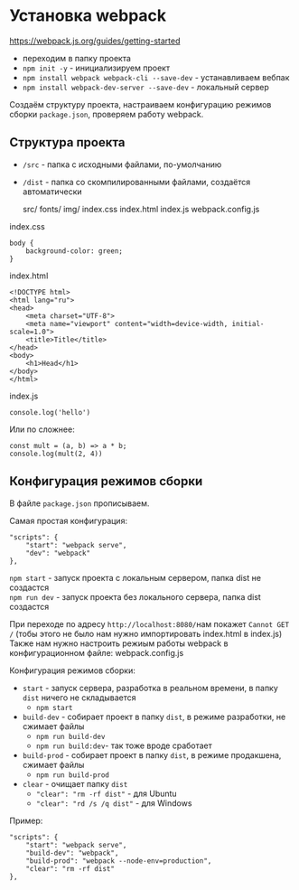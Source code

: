 # Установка webpack
https://webpack.js.org/guides/getting-started

- переходим в папку проекта
- `npm init -y` - инициализируем проект
- `npm install webpack webpack-cli --save-dev` - устанавливаем вебпак
- `npm install webpack-dev-server --save-dev` - локальный сервер

Создаём структуру проекта, настраиваем конфигурацию режимов сборки `package.json`, проверяем работу webpack.

## Структура проекта
- `/src` - папка с исходными файлами, по-умолчанию
- `/dist` - папка со скомпилированными файлами, создаётся автоматически

    src/
        fonts/
        img/
        index.css
        index.html
        index.js
    webpack.config.js

index.css

    body {
        background-color: green;
    }

index.html

    <!DOCTYPE html>
    <html lang="ru">
    <head>
        <meta charset="UTF-8">
        <meta name="viewport" content="width=device-width, initial-scale=1.0">
        <title>Title</title>
    </head>
    <body>
        <h1>Head</h1>
    </body>
    </html>

index.js

    console.log('hello')

Или по сложнее:

    const mult = (a, b) => a * b;
    console.log(mult(2, 4))

## Конфигурация режимов сборки
В файле `package.json` прописываем.

Самая простая конфигурация:

    "scripts": {
        "start": "webpack serve",
        "dev": "webpack"
    },

`npm start` - запуск проекта с локальным сервером, папка dist не создастся  
`npm run dev` - запуск проекта без локального сервера, папка dist создастся  

При переходе по адресу `http://localhost:8080/`нам покажет `Cannot GET /` (тобы этого не было нам нужно импортировать index.html в index.js)  
Также нам нужно настроить режиым работы webpack в конфигурационном файле: webpack.config.js


Конфигурация режимов сборки:
- `start` - запуск сервера, разработка в реальном времени, в папку `dist` ничего не складывается
    - `npm start`
- `build-dev` - собирает проект в папку `dist`, в режиме разработки, не сжимает файлы
    - `npm run build-dev`
    - `npm run build:dev`- так тоже вроде сработает
- `build-prod` - собирает проект в папку `dist`, в режиме продакшена, сжимает файлы
    - `npm run build-prod`
- `clear` - очищает папку `dist`
    - `"clear": "rm -rf dist"` - для Ubuntu
    - `"clear": "rd /s /q dist"` - для Windows

Пример:

    "scripts": {
        "start": "webpack serve",
        "build-dev": "webpack",
        "build-prod": "webpack --node-env=production",
        "clear": "rm -rf dist"
    },
